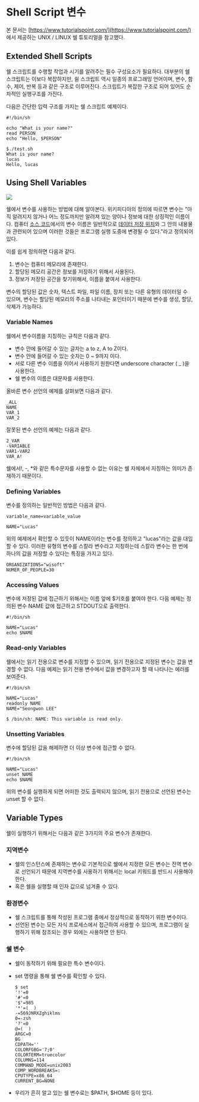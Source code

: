 # Shell Script 변수 

본 문서는 [https://www.tutorialspoint.com/](https://www.tutorialspoint.com/) 에서 제공하는 UNIX / LINUX 쉘 튜토리얼을 참고했다.



## Extended Shell Scripts

쉘 스크립트를 수행할 작업과 시기를 알려주는 필수 구성요소가 필요하다. 대부분의 쉘 스크립트는 이보다 복잡하지만, 쉴 스크립트 역시 일종의 프로그래밍 언어이며, 변수, 함수, 제어, 반복 등과 같은 구조로 이루어진다. 스크립트가 복잡한 구조로 되어 있어도 순차적인 실행구조를 가진다.

다음은 간단한 입력 구조를 가지는 쉘 스크립트 예제이다.

```
#!/bin/sh

echo "What is your name?"
read PERSON
echo "Hello, $PERSON"
```

```
$./test.sh
What is your name?
lucas
Hello, lucas
```

## Using Shell Variables

![](https://media.vlpt.us/images/mgm-dev/post/f4a4edd9-0e4d-47c8-91d7-59616eb1e19e/1_Px7h03Ih7B5QZu4KQpSEoQ.png)

쉘에서 변수를 사용하는 방법에 대해 알아본다. 위키피디아의 정의에 따르면 변수는 "아직 알려지지 않거나 어느 정도까지만 알려져 있는 양이나 정보에 대한 상징적인 이름이다. 컴퓨터 [소스 코드](https://ko.wikipedia.org/wiki/%EC%86%8C%EC%8A%A4_%EC%BD%94%EB%93%9C)에서의 변수 이름은 일반적으로 [데이터 저장 위치](https://ko.wikipedia.org/wiki/%EB%A9%94%EB%AA%A8%EB%A6%AC_%EC%A3%BC%EC%86%8C)와 그 안의 내용물과 관련되어 있으며 이러한 것들은 프로그램 실행 도중에 변경될 수 있다."라고 정의되어 있다.

이를 쉽게 정의하면 다음과 같다.

1.  변수는 컴퓨터 메모리에 존재한다.
2.  할당된 메모리 공간은 정보를 저장하기 위해서 사용된다.
3.  정보가 저장된 공간을 찾기위해서, 이름을 붙여서 사용한다.

변수의 할당된 값은 숫자, 텍스트 파일, 파일 이름, 장치 또는 다른 유형의 데이터일 수 있으며, 변수는 할당된 메모리의 주소를 나타내는 포인터이기 때문에 변수를 생성, 할당, 삭제가 가능하다.

### Variable Names

쉘에서 변수이름을 지칭하는 규칙은 다음과 같다.

-   변수 안에 들어갈 수 있는 글자는 a to z, A to Z이다.
-   변수 안에 들어갈 수 있는 숫자는 0 ~ 9까지 이다.
-   서로 다른 변수 이름을 이어서 사용하기 원한다면 underscore character ( \_ )을 사용한다.
-   쉘 변수의 이름은 대문자를 사용한다.

올바른 변수 선언의 예제를 살펴보면 다음과 같다.

```
_ALL
NAME
VAR_1
VAR_2
```

잘못된 변수 선언의 예제는 다음과 같다.

```
2_VAR
-VARIABLE
VAR1-VAR2
VAR_A!
```

쉘에서!, -, \*와 같은 특수문자를 사용할 수 없는 이유는 쉘 자체에서 지칭하는 의미가 존재하기 때문이다.

### Defining Variables

변수를 정의하는 일반적인 방법은 다음과 같다.

```
variable_name=variable_value
```

```
NAME="Lucas"
```

위의 예제에서 확인할 수 있듯이 NAME이라는 변수를 정의하고 "lucas"라는 값을 대입할 수 있다. 이러한 유형의 변수를 스칼라 변수라고 지칭하는데 스칼라 변수는 한 번에 하나의 값을 저장할 수 있다는 특징을 가지고 있다.

```
ORGANIZATIONS="wisoft"
NUMER_OF_PEOPLE=30
```

### Accessing Values

변수에 저장된 값에 접근하기 위해서는 이름 앞에 $기호를 붙여야 한다. 다음 예제는 정의된 변수 NAME 값에 접근하고 STDOUT으로 출력한다.

```
#!/bin/sh

NAME="Lucas"
echo $NAME
```

### Read-only Variables

쉘에서는 읽기 전용으로 변수를 지정할 수 있으며, 읽기 전용으로 지정된 변수는 값을 변경할 수 없다. 다음 예제는 읽기 전용 변수에서 값을 변경하고자 할 때 나타나는 에러를 보여준다.

```
#!/bin/sh

NAME="Lucas"
readonly NAME
NAME="Seongwon LEE"
```

```
$ /bin/sh: NAME: This variable is read only.
```

### Unsetting Variables

변수에 할당된 값을 해제하면 더 이상 변수에 접근할 수 없다.

```
#!/bin/sh

NAME="Lucas"
unset NAME
echo $NAME
```

위의 변수를 실행하게 되면 어떠한 것도 출력되지 않으며, 읽기 전용으로 선언된 변수는 unset 할 수 없다.

## Variable Types

쉘이 실행하기 위해서는 다음과 같은 3가지의 주요 변수가 존재한다.

### 지역변수

-   쉘의 인스턴스에 존재하는 변수로 기본적으로 쉘에서 지정한 모든 변수는 전역 변수로 선언되기 때문에 지역변수를 사용하기 위해서는 local 키워드를 반드시 사용해야 한다.
-   혹은 쉘을 실행할 때 인자 값으로 넘겨줄 수 있다.

### 환경변수

-   쉘 스크립트를 통해 작성된 프로그램 중에서 정상적으로 동작하기 위한 변수이다.
-   선언된 변수는 모든 자식 프로세스에서 접근하여 사용할 수 있으며, 프로그램이 실행하기 위해 참조되는 경우 외에는 사용하면 안 된다.

### 쉘 변수

-   쉘이 동작하기 위해 필요한 특수 변수이다.
    
-   set 명령을 통해 쉘 변수를 확인할 수 있다.
    
    ```
    $ set
    '!'=0
    '#'=0
    '$'=985
    '*'=(  )
    -=569JNRXZghiklms
    0=-zsh
    '?'=0
    @=(  )
    ARGC=0
    BG
    CDPATH=''
    COLORFGBG='7;0'
    COLORTERM=truecolor
    COLUMNS=114
    COMMAND_MODE=unix2003
    COMP_WORDBREAKS=:
    CPUTYPE=x86_64
    CURRENT_BG=NONE
    ```
    
-   우리가 흔히 알고 있는 쉘 변수로는 $PATH, $HOME 등이 있다.